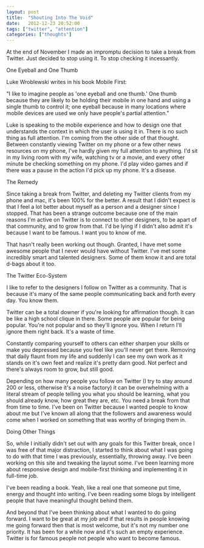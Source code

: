 ```yaml
---
layout: post
title:  "Shouting Into The Void"
date:   2012-12-23 20:52:00
tags: ["twitter", "attention"]
categories: ["thoughts"]
---
```


At the end of November I made an impromptu decision to take a break from Twitter. Just decided to stop using it. To stop checking it incessantly.

One Eyeball and One Thumb

Luke Wroblewski writes in his book Mobile First:

"I like to imagine people as 'one eyeball and one thumb.' One thumb because they are likely to be holding their mobile in one hand and using a single thumb to control it; one eyeball because in many locations where mobile devices are used we only have people's partial attention."

Luke is speaking to the mobile experience and how to design one that understands the context in which the user is using it in. There is no such thing as full attention. I'm coming from the other side of that thought. Between constantly viewing Twitter on my phone or a few other news resources on my phone, I've hardly given my full attention to anything. I'd sit in my living room with my wife, watching tv or a movie, and every other minute be checking something on my phone. I'd play video games and if there was a pause in the action I'd pick up my phone. It's a disease.

The Remedy

Since taking a break from Twitter, and deleting my Twitter clients from my phone and mac, it's been 100% for the better. A result that I didn't expect is that I feel a lot better about myself as a person and a designer since I stopped. That has been a strange outcome because one of the main reasons I'm active on Twitter is to connect to other designers, to be apart of that community, and to grow from that. I'd be lying if I didn't also admit it's because I want to be famous. I want you to know of me.

That hasn't really been working out though. Granted, I have met some awesome people that I never would have without Twitter. I've met some incredibly smart and talented designers. Some of them know it and are total d-bags about it too.

The Twitter Eco-System

I like to refer to the designers I follow on Twitter as a community. That is because it's many of the same people communicating back and forth every day. You know them.

Twitter can be a total downer if you're looking for affirmation though. It can be like a high school clique in there. Some people are popular for being popular. You're not popular and so they'll ignore you. When I return I'll ignore them right back. It's a waste of time.

Constantly comparing yourself to others can either sharpen your skills or make you depressed because you feel like you'll never get there. Removing that daily flaunt from my life and suddenly I can see my own work as it stands on it's own feet and realize it's pretty darn good. Not perfect and there's always room to grow, but still good.

Depending on how many people you follow on Twitter (I try to stay around 200 or less, otherwise it's a noise factory) it can be overwhelming with a literal stream of people telling you what you should be learning, what you should already know, how great they are, etc. You need a break from that from time to time. I've been on Twitter because I wanted people to know about me but I've known all along that the followers and awareness would come when I worked on something that was worthy of bringing them in.

Doing Other Things

So, while I initially didn't set out with any goals for this Twitter break, once I was free of that major distraction, I started to think about what I was going to do with that time I was previously, essentially, throwing away. I've been working on this site and tweaking the layout some. I've been learning more about responsive design and mobile-first thinking and implementing it in full-time job.

I've been reading a book. Yeah, like a real one that someone put time, energy and thought into writing. I've been reading some blogs by intelligent people that have meaningful thought behind them.

And beyond that I've been thinking about what I wanted to do going forward. I want to be great at my job and if that results in people knowing me going forward then that is most welcome, but it's not my number one priority. It has been for a while now and it's such an empty experience. Twitter is for famous people not people who want to become famous.